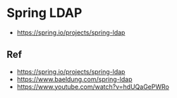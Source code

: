 # Spring LDAP

* https://spring.io/projects/spring-ldap

## Ref
* https://spring.io/projects/spring-ldap
* https://www.baeldung.com/spring-ldap
* https://www.youtube.com/watch?v=hdUQaGePWRo
